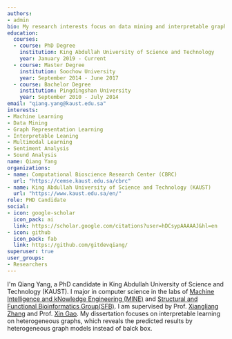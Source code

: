 ```yaml
---
authors:
- admin
bio: My research interests focus on data mining and interpretable graph learning.
education:
  courses:
  - course: PhD Degree
    institution: King Abdullah University of Science and Technology
    year: January 2019 - Current
  - course: Master Degree
    institution: Soochow University
    year: September 2014 - June 2017
  - course: Bachelor Degree
    institution: Pingdingshan University
    year: September 2010 - July 2014
email: "qiang.yang@kaust.edu.sa"
interests:
- Machine Learning
- Data Mining
- Graph Representation Learning
- Interpretable Leaning
- Multimodal Learning
- Sentiment Analysis
- Sound Analysis
name: Qiang Yang
organizations:
- name: Computational Bioscience Research Center (CBRC)
  url: "https://cemse.kaust.edu.sa/cbrc"
- name: King Abdullah University of Science and Technology (KAUST)
  url: "https://www.kaust.edu.sa/en/"
role: PHD Candidate
social:
- icon: google-scholar
  icon_pack: ai
  link: https://scholar.google.com/citations?user=hDCsypAAAAAJ&hl=en
- icon: github
  icon_pack: fab
  link: https://github.com/gitdevqiang/
superuser: true
user_groups:
- Researchers
---
```


I'm Qiang Yang, a PhD candidate in King Abdullah University of Science and Technology (KAUST). I major in computer science in the labs of [Machine Intelligence and kNowledge Engineering (MINE)](https://sites.nd.edu/xiangliang-zhang/) and [Structural and Functional Bioinformatics Group(SFB)](https://cemse.kaust.edu.sa/sfb). I am supervised by Prof. [Xiangliang Zhang](https://sites.nd.edu/xiangliang-zhang/) and Prof. [Xin Gao](https://www.kaust.edu.sa/en/study/faculty/xin-gao). My dissertation focuses on interpretable learning on heterogeneous graphs, which reveals the predicted results by heterogeneous graph models instead of balck box.





